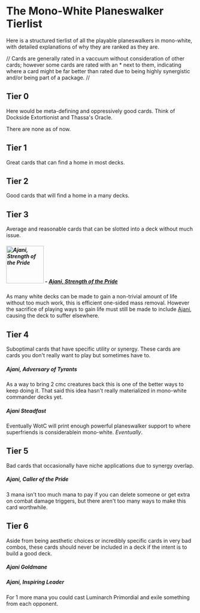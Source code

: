 # The Mono-White Planeswalker Tierlist
Here is a structured tierlist of all the playable planeswalkers in mono-white, with detailed explanations of why they are ranked as they are.

//
Cards are generally rated in a vaccuum without consideration of other cards; however some cards are rated with an * next to them, indicating where a card might be far better than rated due to being highly synergistic and/or being part of a package.
//

 ## Tier 0
Here would be meta-defining and oppressively good cards. Think of Dockside Extortionist and Thassa's Oracle.

There are none as of now.

## Tier 1
Great cards that can find a home in most decks.



## Tier 2
Good cards that will find a home in a many decks.



## Tier 3
Average and reasonable cards that can be slotted into a deck without much issue.

##### <img src="https://c1.scryfall.com/file/scryfall-cards/large/front/7/9/79883468-a37c-4894-8d05-6a4d150b7d59.jpg?1592515934" alt="Ajani, Strength of the Pride" width="100" height="100"> - <a href="https://scryfall.com/card/m20/2/ajani-strength-of-the-pride">Ajani, Strength of the Pride</a>
As many white decks can be made to gain a non-trivial amount of life without too much work, this is efficient one-sided mass removal. However the sacrifice of playing ways to gain life must still be made to include <a href="https://scryfall.com/card/m20/2/ajani-strength-of-the-pride">Ajani</a>, causing the deck to suffer elsewhere.

## Tier 4
Suboptimal cards that have specific utility or synergy. These cards are cards you don't really want to play but sometimes have to.

##### Ajani, Adversary of Tyrants
As a way to bring 2 cmc creatures back this is one of the better ways to keep doing it. That said this idea hasn't really materialized in mono-white commander decks yet.
##### Ajani Steadfast
Eventually WotC will print enough powerful planeswalker support to where superfriends is considerablein mono-white. *Eventually*.



## Tier 5
Bad cards that occasionally have niche applications due to synergy overlap.

##### Ajani, Caller of the Pride
3 mana isn't too much mana to pay if you can delete someone or get extra on combat damage triggers, but there aren't too many ways to make this card worthwhile.


## Tier 6
Aside from being aesthetic choices or incredibly specific cards in very bad combos, these cards should never be included in a deck if the intent is to build a good deck.

##### Ajani Goldmane


##### Ajani, Inspiring Leader
For 1 more mana you could cast Luminarch Primordial and exile something from each opponent.
